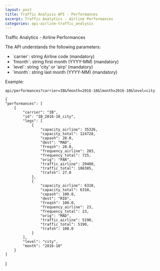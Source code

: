 ```yaml
---
layout: post
title: Traffic Analysis API - Performances
excerpt: Traffic Analytics - Airline Performances
categories: api-airline-traffic_analysis
---
```


Traffic Analytics - Airline Performances

The API understands the following parameters:
<ul>
<li>`carrier`: string Airline code (mandatory)</li>
<li>`fmonth`: string first month (YYYY-MM) (mandatory)</li>
<li>`level`: string 'city' or 'airp' (mandatory)</li>
<li>`lmonth`: string last month (YYYY-MM) (mandatory)</li>
</ul>

Example:

    api/performances?carrier=IB&fmonth=2016-10&lmonth=2016-10&level=city

    {
    "performances": [
        {
            "carrier": "IB", 
            "id": "IB_2016-10_city", 
            "legs": [
                {
                    "capacity_airline": 35326, 
                    "capacity_total": 124728, 
                    "capash": 28.0, 
                    "dest": "MAD", 
                    "freqsh": 28.0, 
                    "frequency_airline": 203, 
                    "frequency_total": 725, 
                    "orig": "PAR", 
                    "traffic_airline": 29400, 
                    "traffic_total": 108385, 
                    "trafsh": 27.0
                }, 
                {
                    "capacity_airline": 6310, 
                    "capacity_total": 6310, 
                    "capash": 100.0, 
                    "dest": "RIO", 
                    "freqsh": 100.0, 
                    "frequency_airline": 23, 
                    "frequency_total": 23, 
                    "orig": "MAD", 
                    "traffic_airline": 5190, 
                    "traffic_total": 5190, 
                    "trafsh": 100.0
                }
            ], 
            "level": "city", 
            "month": "2016-10"
        }
    ]
}
